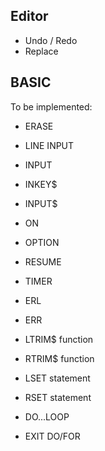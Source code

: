 ## Editor

- Undo / Redo
- Replace

## BASIC

To be implemented:

- ERASE
- LINE INPUT
- INPUT
- INKEY$
- INPUT$
- ON
- OPTION
- RESUME
- TIMER
- ERL
- ERR

- LTRIM$ function
- RTRIM$ function
- LSET statement
- RSET statement
- DO...LOOP
- EXIT DO/FOR
